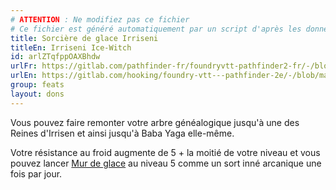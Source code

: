 ```yaml
---
# ATTENTION : Ne modifiez pas ce fichier
# Ce fichier est généré automatiquement par un script d'après les données du module Foundry VTT officiel et de sa traduction
title: Sorcière de glace Irriseni
titleEn: Irriseni Ice-Witch
id: arlZTqfppOAXBhdw
urlFr: https://gitlab.com/pathfinder-fr/foundryvtt-pathfinder2-fr/-/blob/master/data/feats/arlZTqfppOAXBhdw.htm
urlEn: https://gitlab.com/hooking/foundry-vtt---pathfinder-2e/-/blob/master/packs/data/feats.db/irriseni-ice-witch.json
group: feats
layout: dons
---
```

Vous pouvez faire remonter votre arbre généalogique jusqu'à une des Reines d'Irrisen et ainsi jusqu'à Baba Yaga elle-même.

Votre résistance au froid augmente de 5 + la moitié de votre niveau et vous pouvez lancer [Mur de glace](../spells/mur-de-glace.md) au niveau 5 comme un sort inné arcanique une fois par jour.


